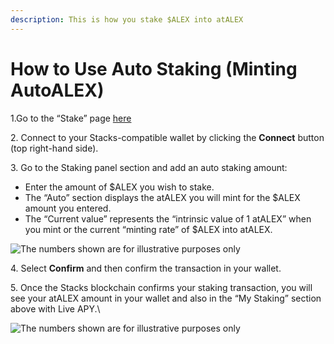 ```yaml
---
description: This is how you stake $ALEX into atALEX
---
```


# How to Use Auto Staking (Minting AutoALEX)

1.Go to the “Stake” page [here](https://app.alexlab.co/stake)

2\. Connect to your Stacks-compatible wallet by clicking the **Connect** button (top right-hand side).

3\. Go to the Staking panel section and add an auto staking amount:

* Enter the amount of $ALEX you wish to stake.
* The “Auto” section displays the atALEX you will mint for the $ALEX amount you entered.
* The “Current value” represents the “intrinsic value of 1 atALEX” when you mint or the current “minting rate” of $ALEX into atALEX.

![The numbers shown are for illustrative purposes only](https://miro.medium.com/max/1400/1\*uiLIKTh7XNDiuoXT4jrRpw.png)

4\. Select **Confirm** and then confirm the transaction in your wallet.

5\. Once the Stacks blockchain confirms your staking transaction, you will see your atALEX amount in your wallet and also in the “My Staking” section above with Live APY.\


![The numbers shown are for illustrative purposes only](https://miro.medium.com/max/1400/1\*am\_QaNbNMCRIEbFu89Kb8g.png)
